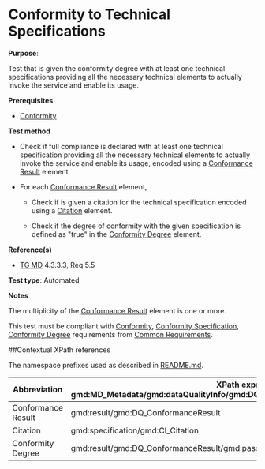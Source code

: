 # Conformity to Technical Specifications

**Purpose**: 

Test that is given the conformity degree with at least one technical specifications providing all the necessary technical elements to actually invoke the service and enable its usage.

**Prerequisites**

* [Conformity](../common/conformity.md)

**Test method**

* Check if full compliance is declared with at least one technical specification providing all the necessary technical elements to actually invoke the service and enable its usage, encoded using a [Conformance Result](#ConformanceResult) element.

* For each [Conformance Result](#ConformanceResult) element,

    * Check if is given a citation for the technical specification encoded using a  [Citation](#citation) element.

    * Check if the degree of conformity with the given specification is defined as "true" in the [Conformity Degree](#conformityDegree) element.

**Reference(s)**

* [TG MD](./README.md#ref_TG_MD) 4.3.3.3, Req 5.5

**Test type**: Automated

**Notes**

The multiplicity of the [Conformance Result](#ConformanceResult) element is one or more.

This test must be compliant with [Conformity](../common/conformity.md), [Conformity Specification](../common/conformity-specification.md), [Conformity Degree](../common/conformity-degree.md) requirements from [Common Requirements](../common/README.md).

##Contextual XPath references

The namespace prefixes used as described in [README.md](./README.md#namespaces).

Abbreviation                                   |  XPath expression (relative to gmd:MD_Metadata/gmd:dataQualityInfo/gmd:DQ_DataQuality/gmd:report/gmd:DQ_DomainConsistency)
-----------------------------------------------| -------------------------------------------------------------------------
<a name="ConformanceResult"></a> Conformance Result   | gmd:result/gmd:DQ_ConformanceResult
<a name="citation"></a> Citation  | gmd:specification/gmd:CI_Citation
<a name="conformityDegree"></a> Conformity Degree | gmd:result/gmd:DQ_ConformanceResult/gmd:pass/gco:Boolean


